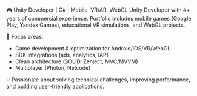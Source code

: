 🎮 Unity Developer | C# | Mobile, VR/AR, WebGL
Unity Developer with 4+ years of commercial experience. Portfolio includes mobile games (Google Play, Yandex Games), educational VR simulations, and WebGL projects.

🔹 Focus areas:
- Game development & optimization for Android/iOS/VR/WebGL
- SDK integrations (ads, analytics, IAP)
- Clean architecture (SOLID, Zenject, MVC/MVVM)
- Multiplayer (Photon, Netcode)

💡 Passionate about solving technical challenges, improving performance, and building user-friendly applications.
